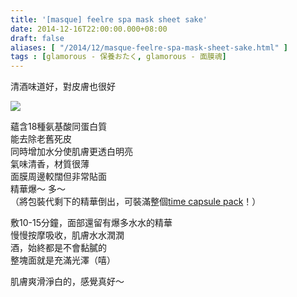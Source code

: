 ```yaml
---
title: '[masque] feelre spa mask sheet sake'
date: 2014-12-16T22:00:00.000+08:00
draft: false
aliases: [ "/2014/12/masque-feelre-spa-mask-sheet-sake.html" ]
tags : [glamorous - 保養おたく, glamorous - 面膜魂]
---
```


清酒味道好，對皮膚也很好  

![](/images/feelresake.jpg)

蘊含18種氨基酸同蛋白質  
能去除老舊死皮  
同時增加水分使肌膚更透白明亮  
氣味清香，材質很薄  
面膜周邊較闊但非常貼面  
精華爆～ 多～   
（將包裝代剩下的精華倒出，可裝滿整個[time capsule pack](https://hidie.net/reisamtimecapsule/)！）  
  
敷10-15分鐘，面部還留有爆多水水的精華  
慢慢按摩吸收，肌膚水水潤潤  
酒，始終都是不會黏膩的  
整塊面就是充滿光澤（嘻）  
  
肌膚爽滑淨白的，感覺真好～
